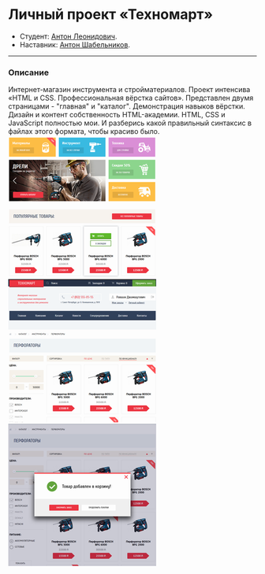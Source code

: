 # Личный проект «Техномарт»

* Студент: [Антон Леонидович](https://up.htmlacademy.ru/htmlcss/25/user/948947).
* Наставник: [Антон Шабельников](https://htmlacademy.ru/profile/hulkaton).
---
### Описание
Интернет-магазин инструмента и стройматериалов. Проект интенсива «HTML и CSS. Профессиональная вёрстка сайтов». Представлен двумя страницами - "главная" и "каталог". Демонстрация навыков вёрстки. 
Дизайн и контент собственность HTML-академии.
HTML, CSS и JavaScript полностью мои.
И разберись какой правильный синтаксис в файлах этого формата, чтобы красиво было.
![](./img/miniature/tech_min_1.png)
![](./img/miniature/tech_min_2.png)
![](./img/miniature/tech_min_3.png)

